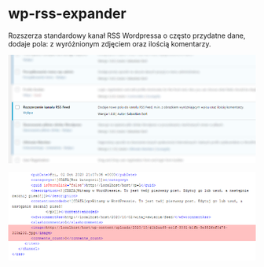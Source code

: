 # wp-rss-expander
Rozszerza standardowy kanał RSS Wordpressa o często przydatne dane, dodaje pola: z wyróżnionym zdjęciem oraz ilością komentarzy.

![screenshot](/screenshot.png?raw=true "screenshot")

![screenshot](/screenshot2.png?raw=true "screenshot")

